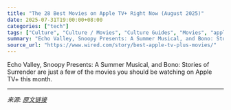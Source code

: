```yaml
---
title: "The 28 Best Movies on Apple TV+ Right Now (August 2025)"
date: 2025-07-31T19:00:00+08:00
categories: ["tech"]
tags: ["Culture", "Culture / Movies", "Culture Guides", "Movies", "apple tv", "apple"]
summary: "Echo Valley, Snoopy Presents: A Summer Musical, and Bono: Stories of Surrender are just a few of the movies you should be watching on Apple TV+ this month."
source_url: "https://www.wired.com/story/best-apple-tv-plus-movies/"
---
```


Echo Valley, Snoopy Presents: A Summer Musical, and Bono: Stories of Surrender are just a few of the movies you should be watching on Apple TV+ this month.

---

*来源: [原文链接](https://www.wired.com/story/best-apple-tv-plus-movies/)*
